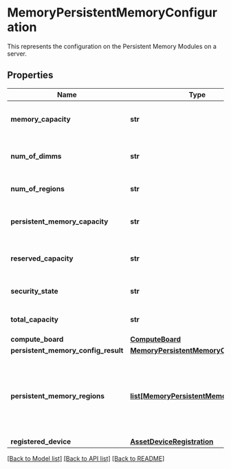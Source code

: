 # MemoryPersistentMemoryConfiguration

This represents the configuration on the Persistent Memory Modules on a server. 
## Properties
Name | Type | Description | Notes
------------ | ------------- | ------------- | -------------
**memory_capacity** | **str** | This represents the memory capacity in GB of a persistent memory configuration on a server.   | [optional] [readonly] 
**num_of_dimms** | **str** | This represents the number of persistent memory modules of a Persistent Memory Configuration on a server.   | [optional] [readonly] 
**num_of_regions** | **str** | This represents the number of regions of a Persistent Memory Configuration on a server.   | [optional] [readonly] 
**persistent_memory_capacity** | **str** | This represents the persistent memory capacity in GB of a persistent memory configuration on a server.   | [optional] [readonly] 
**reserved_capacity** | **str** | This represents the reserved capacity in GB of a persistent memory configuration on a server.   | [optional] [readonly] 
**security_state** | **str** | This represents the collective security state of all persistent memory modules on a server.   | [optional] [readonly] 
**total_capacity** | **str** | This represents the total capacity in GB of a persistent memory configuration on a server.    | [optional] [readonly] 
**compute_board** | [**ComputeBoard**](.md) |  | [optional] 
**persistent_memory_config_result** | [**MemoryPersistentMemoryConfigResult**](.md) |  | [optional] 
**persistent_memory_regions** | [**list[MemoryPersistentMemoryRegion]**](MemoryPersistentMemoryRegion.md) | A reference to a memoryPersistentMemoryRegion resource. When the $expand query parameter is specified, the referenced resource is returned inline. This represents the collection of all the persistent memory regions configured on a server.  | [optional] [readonly] 
**registered_device** | [**AssetDeviceRegistration**](.md) |  | [optional] 

[[Back to Model list]](../README.md#documentation-for-models) [[Back to API list]](../README.md#documentation-for-api-endpoints) [[Back to README]](../README.md)


